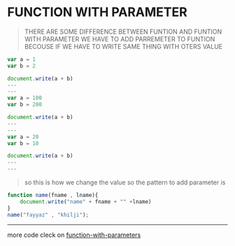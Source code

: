 # FUNCTION WITH PARAMETER
> THERE ARE SOME DIFFERENCE BETWEEN FUNTION AND FUNTION WITH PARAMETER
WE HAVE TO ADD PARREMETER TO FUNTION BECOUSE IF WE HAVE TO WRITE SAME THING WITH OTERS VALUE
```javascript
var a = 1
var b = 2

document.write(a + b)
---
---
var a = 100
var b = 200

document.write(a + b)
---
---
var a = 20
var b = 10

document.write(a + b)
---
---
```
> so this is how we change the value so the pattern to add parameter is
```javascript
function name(fname , lname){
    document.write("name" + fname + "" +lname)
}
name("fayyaz" , "khilji");
```
---
more code cleck on [function-with-parameters](../js/functions-with-parameters.js)